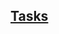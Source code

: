 ## [Tasks](https://github.com/GeorgiTerziev02/Object-oriented_programming_FMI/tree/main/Practicum/Pract.%2003)
